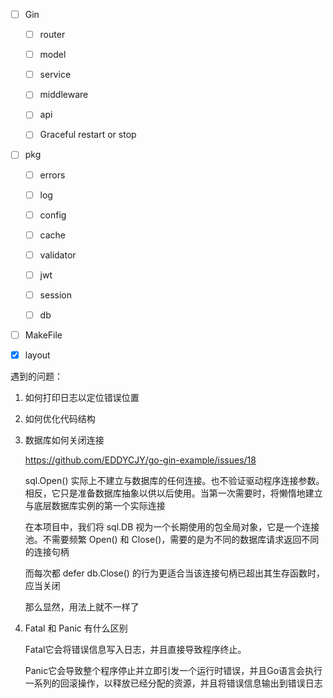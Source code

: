 - [ ] Gin

  - [ ] router

  - [ ] model

  - [ ] service

  - [ ] middleware

  - [ ] api

  - [ ] Graceful restart or stop

- [ ] pkg

  - [ ] errors

  - [ ] log

  - [ ] config

  - [ ] cache

  - [ ] validator

  - [ ] jwt

  - [ ] session

  - [ ] db

- [ ] MakeFile

- [x] layout

遇到的问题：

1. 如何打印日志以定位错误位置
2. 如何优化代码结构
3. 数据库如何关闭连接

    https://github.com/EDDYCJY/go-gin-example/issues/18

    sql.Open() 实际上不建立与数据库的任何连接。也不验证驱动程序连接参数。相反，它只是准备数据库抽象以供以后使用。当第一次需要时，将懒惰地建立与底层数据库实例的第一个实际连接

    在本项目中，我们将 sql.DB 视为一个长期使用的包全局对象，它是一个连接池。不需要频繁 Open() 和 Close()，需要的是为不同的数据库请求返回不同的连接句柄

    而每次都 defer db.Close() 的行为更适合当该连接句柄已超出其生存函数时，应当关闭

    那么显然，用法上就不一样了
4. Fatal 和 Panic 有什么区别

    Fatal它会将错误信息写入日志，并且直接导致程序终止。
    
    Panic它会导致整个程序停止并立即引发一个运行时错误，并且Go语言会执行一系列的回滚操作，以释放已经分配的资源，并且将错误信息输出到错误日志